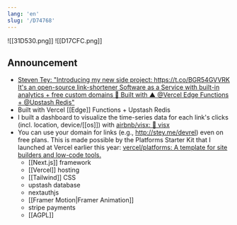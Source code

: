 ```yaml
---
lang: 'en'
slug: '/D74768'
---
```


![[31D530.png]]
![[D17CFC.png]]

## Announcement

- [Steven Tey: "Introducing my new side project: https://t.co/BGR54GVVRK It's an open-source link-shortener Software as a Service with built-in analytics + free custom domains 🚀 Built with ▲ @Vercel Edge Functions + @Upstash Redis"](https://twitter.com/steventey/status/1572958186667233282)
- Built with Vercel [[Edge]] Functions + Upstash Redis
- I built a dashboard to visualize the time-series data for each link's clicks (incl. location, device/[[os]]) with [airbnb/visx: 🐯 visx](https://github.com/airbnb/visx)
- You can use your domain for links (e.g., http://stey.me/devrel) even on free plans. This is made possible by the Platforms Starter Kit that I launched at Vercel earlier this year: [vercel/platforms: A template for site builders and low-code tools.](https://github.com/vercel/platforms)
  - [[Next.js]] framework
  - [[Vercel]] hosting
  - [[Tailwind]] CSS
  - upstash database
  - nextauthjs
  - [[Framer Motion|Framer Animation]]
  - stripe payments
  - [[AGPL]]
